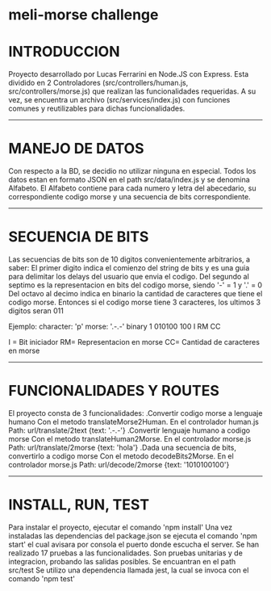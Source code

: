 # meli-morse challenge

# INTRODUCCION
Proyecto desarrollado por Lucas Ferrarini en Node.JS con Express.
Esta dividido en 2 Controladores (src/controllers/human.js, src/controllers/morse.js) que realizan las funcionalidades requeridas.
A su vez, se encuentra un archivo (src/services/index.js) con funciones comunes y reutilizables para dichas funcionalidades.

-------------------------------------------------------------------------------------------------------------------------------------

# MANEJO DE DATOS
Con respecto a la BD, se decidio no utilizar ninguna en especial.
Todos los datos estan en formato JSON en el path src/data/index.js y se denomina Alfabeto.
El Alfabeto contiene para cada numero y letra del abecedario, su correspondiente codigo morse y una secuencia de bits correspondiente.

-------------------------------------------------------------------------------------------------------------------------------------

# SECUENCIA DE BITS
Las secuencias de bits son de 10 digitos convenientemente arbitrarios, a saber:
El primer digito indica el comienzo del string de bits y es una guia para delimitar los delays del usuario que envia el codigo.
Del segundo al septimo es la representacion en bits del codigo morse, siendo '-' = 1 y '.' = 0
Del octavo al decimo indica en binario la cantidad de caracteres que tiene el codigo morse. 
Entonces si el codigo morse tiene 3 caracteres, los ultimos 3 digitos seran 011

Ejemplo:
character: 'p'
morse:     '.-.-'
binary     1 010100  100
           I   RM     CC

I = Bit iniciador
RM= Representacion en morse
CC= Cantidad de caracteres en morse

-------------------------------------------------------------------------------------------------------------------------------------

# FUNCIONALIDADES Y ROUTES
El proyecto consta de 3 funcionalidades:
.Convertir codigo morse a lenguaje humano
    Con el metodo translateMorse2Human. En el controlador human.js
    Path: url/translate/2text {text: '.-.-'}
.Convertir lenguaje humano a codigo morse
    Con el metodo translateHuman2Morse. En el controlador morse.js
    Path: url/translate/2morse {text: 'hola'}
.Dada una secuencia de bits, convertirlo a codigo morse
    Con el metodo decodeBits2Morse. En el controlador morse.js
    Path: url/decode/2morse {text: '1010100100'}
    
-------------------------------------------------------------------------------------------------------------------------------------

# INSTALL, RUN, TEST
Para instalar el proyecto, ejecutar el comando 'npm install' 
Una vez instaladas las dependencias del package.json se ejecuta el comando 'npm start' el cual avisara por consola el puerto donde escucha el server.
Se han realizado 17 pruebas a las funcionalidades. Son pruebas unitarias y de integracion, probando las salidas posibles. Se encuantran en el path src/test
Se utilizo una dependencia llamada jest, la cual se invoca con el comando 'npm test'
